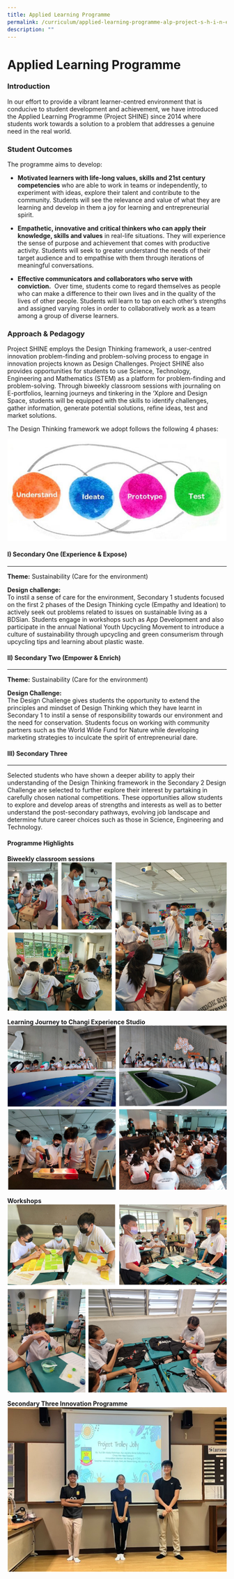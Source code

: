 ```yaml
---
title: Applied Learning Programme
permalink: /curriculum/applied-learning-programme-alp-project-s-h-i-n-e/
description: ""
---
```

Applied Learning Programme
=====================================================


### Introduction  

In our effort to provide a vibrant learner-centred environment that is conducive to student development and achievement, we have introduced the Applied Learning Programme (Project SHINE) since 2014 where students work towards a solution to a problem that addresses a genuine need in the real world.&nbsp;

### Student Outcomes


The programme aims to develop:&nbsp; &nbsp; &nbsp;

  

*   <b>Motivated learners with life-long values, skills&nbsp;and&nbsp;21st&nbsp;century competencies</b>&nbsp;who are able to work in teams or independently, to experiment with ideas, explore their talent and contribute to the community.&nbsp;Students will see the relevance and value of what they are learning and develop in them a joy for learning and entrepreneurial spirit.&nbsp; &nbsp;

  

*   <b>Empathetic, innovative and critical thinkers&nbsp;who can apply their knowledge, skills and values</b>&nbsp;in real-life situations.&nbsp;They will experience the sense of purpose and achievement that comes with productive activity. Students will seek to greater understand the needs of their target audience and to empathise with them through iterations of meaningful conversations.

  

*   <b>Effective communicators and collaborators who serve with conviction.</b>&nbsp;&nbsp;Over time, students come to regard themselves as people who can make a difference to their own lives and in the quality of the lives of other people. Students will learn to tap on each other’s strengths and assigned varying roles in order to collaboratively work as a team among a group of diverse learners.


### Approach &amp; Pedagogy

Project SHINE employs the Design Thinking framework, a user-centred innovation problem-finding and problem-solving process to engage in innovation projects known as Design Challenges. Project SHINE also provides opportunities for students to use Science, Technology, Engineering and Mathematics (STEM) as a platform for problem-finding and problem-solving. Through biweekly classroom sessions with journaling on E-portfolios, learning journeys and tinkering in the ‘Xplore and Design Space, students will be equipped with the skills to identify challenges, gather information, generate potential&nbsp;solutions, refine ideas, test and market solutions.&nbsp;&nbsp;

The Design Thinking framework we adopt follows the following 4 phases:

![Applied Learning Programme (ALP) - PROJECT S.H.I.N.E ](/images/ALPimg.jpg)

#### I) Secondary One (Experience &amp; Expose)
--------------------------------------

<b>Theme:</b>&nbsp;Sustainability (Care for the environment)  
  
<b>Design challenge:</b>  <br> 
To instil a sense of care for the environment, Secondary 1 students focused on the first 2 phases of the Design Thinking cycle (Empathy and Ideation) to actively seek out problems related to issues on sustainable living as a BDSian. Students engage in workshops such as App Development and also participate in the annual National Youth Upcycling Movement to introduce a culture of sustainability through upcycling and green consumerism through upcycling tips and learning about plastic waste.

#### II) Secondary Two (Empower &amp; Enrich)
--------------------------------------

<b>Theme:</b>&nbsp;Sustainability (Care for the environment)  

<b>Design Challenge:</b>  <br> 
The Design Challenge gives students the opportunity to extend the principles and mindset of Design Thinking which they have learnt in Secondary 1 to instil a sense of responsibility towards our environment and the need for conservation. Students focus on working with community partners such as the World Wide Fund for Nature while developing marketing strategies to inculcate the spirit of entrepreneurial dare.

#### III) Secondary Three
--------------------------------------

Selected students who have shown a deeper ability to apply their understanding of the Design Thinking framework in the Secondary 2 Design Challenge are selected to further explore their interest by partaking in carefully chosen national competitions. These opportunities allow students to explore and develop areas of strengths and interests as well as to better understand the post-secondary pathways, evolving job landscape and determine future career choices such as those in Science, Engineering and Technology.

#### Programme Highlights


<b>Biweekly classroom sessions</b>
![](/images/ALP.png)



<b>Learning Journey to Changi Experience Studio</b>
![](/images/ALP2.png)



<b>Workshops</b>
![](/images/ALP3.png)



<b>Secondary Three Innovation Programme</b>
![](/images/ALP4.png)